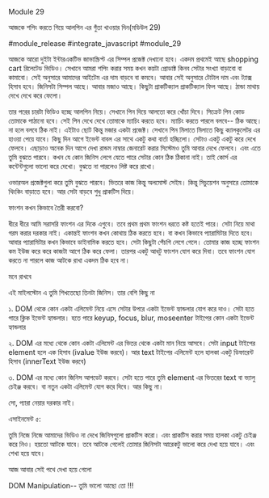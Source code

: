 Module 29

আজকে শপিং করতে গিয়ে আলপিন এর গুঁতা খাওয়ার দিন(মডিউল 29)

#module_release #integrate_javascript #module_29

আজকে আরো দুইটা ইন্টারএকটিভ জাভাস্ক্রিপ্ট এর সিম্পল প্রজেক্ট দেখানো হবে। একদম প্রথমেই আছে shopping cart রিলেটেড ভিডিও। সেখানে আমরা শপিং করার সময় কখন কয়টা প্রোডাক্ট কিনব সেটার সংখ্যা বাড়াবো বা কামাবো। সেই অনুসারে আমাদের আইটেম এর দাম বাড়বে বা কমবে। আবার সেই অনুসারে টোটাল দাম এবং ট্যাক্স হিসাব হবে। জিনিসটা সিম্পল আছে। আবার মজাও আছে। কিছুটা প্রাকটিক্যাল প্রাকটিক্যাল ফিল আছে। ঠান্ডা মাথায় দেখে দেখে করে ফেলো।

তার পরের চারটা ভিডিও হচ্ছে আলপিন নিয়ে। সেখানে পিন দিয়ে আলতো করে খোঁচা দিবে। সিক্রেট পিন কোড তোমাকে পাঠানো হবে। সেই পিন দেখে দেখে তোমাকে ম্যাচিং করতে হবে। ম্যাচিং করতে পারলে বলবে-- ঠিক আছে। না হলে বলবে ঠিক নাই। এইটাও ছোট কিন্তু মজার একটা প্রজেক্ট। সেখানে পিন মিলাতে মিলাতে কিছু ক্যালকুলেটর এর হাওয়া পেয়ে যাবে। কিছু দিন আগে ইভেন্ট বাবল এর সাথে একটু কথা বার্তা হচ্ছিলো। সেটাও একটু একটু করে দেখে ফেলবে। এছাড়াও অনেক দিন আগে দেখা রান্ডম নাম্বার জেনারেট করার সিস্টেমও তুমি আবার দেখে ফেলবে। এবং এতে তুমি বুঝতে পারবে। কখন যে কোন জিনিস লেগে যেতে পারে সেটার কোন ঠিক ঠিকানা নাই। তাই কোর্স এর কন্টেন্টগুলো ভালো করে দেখো। বুঝতে না পারলেও লিষ্ট করে রাখো।

ওভারঅল প্রজেক্টগুলা করে তুমি বুঝতে পারবে। ভিতরে কাজ কিন্তু অলমোস্ট সেইম। কিন্তু সিচুয়েশন অনুসারে তোমাকে থিংকিং বাড়াতে হবে। আর সেটা বাড়বে শুধু প্রাকটিস দিয়ে।

ফাংশন কখন কিভাবে তৈরী করবো?

ধীরে ধীরে আমি সরাসরি ফাংশন এর দিকে এগুবে। তবে প্রথম প্রথম ফাংশন ধরতে কষ্ট হতেই পারে। সেটা নিয়ে মাথা গরম করার দরকার নাই। একান্তই ফাংশন কখন কোথায় ঠিক করতে হবে। বা কখন কিভাবে প্যারামিটার দিতে হবে। আবার প্যারামিটার কখন কিভাবে ডাইনামিক করতে হবে। সেটা কিছুটা পেঁচগি লেগে গেলে। তোমার কাজ হচ্ছে ফাংশন কম ইউজ করে করে কাজটা আগে ঠিক করে ফেলা। তারপর একটু আধটু ফাংশন যোগ করে দিবা। তবে ফাংশন যোগ করতে না পারলে কাজ আটকে রাখা একদম ঠিক হবে না।

মনে রাখবে

এই মাইলস্টোন এ তুমি শিখতেছো তিনটা জিনিস। তার বেশি কিছু না

১. DOM থেকে কোন একটা এলিমেন্ট নিয়ে এসে সেটার উপরে একটা ইভেন্ট হ্যান্ডলার যোগ করে দাও। সেটা হতে পারে ক্লিক ইভেন্ট হ্যান্ডলার। হতে পারে keyup, focus, blur, moseenter টাইপের কোন একটা ইভেন্ট হ্যান্ডলার

২. DOM এর মধ্যে থেকে কোন একটা এলিমেন্ট এর ভিতর থেকে একটা মান নিয়ে আসবে। সেটা input টাইপের element হলে এক হিসাব (ivalue ইউজ করবে)। আর text টাইপের এলিমেন্ট হলে হালকা একটু ডিফারেন্ট হিসাব (innerText ইউজ করবে)

৩. DOM এর মধ্যে কোন জিনিস আপডেট করবে। সেটা হতে পারে তুমি element এর ভিতরের text বা ভ্যালু চেইঞ্জ করবে। বা নতুন একটা এলিমেন্ট যোগ করে দিবে। আর কিছু না।

সো, প্যারা নেয়ার দরকার নাই।

এসাইনমেন্ট ৫:

তুমি নিজে নিজে আমাদের ভিডিও না দেখে জিনিসগুলো প্রাকটিস করো। এবং প্রাকটিস করার সময় হালকা একটু চেইঞ্জ করে নিও। হয়তো আটকে যাবে। তবে আটকে গেলেই তোমার জিনিসটা আরেকটু ভালো করে দেখা হয়ে যাবে। এবং শেখা হয়ে যাবে।

আজ আবার সেই পথে দেখা হয়ে গেলো

DOM Manipulation-- তুমি ভালো আছো তো !!!